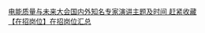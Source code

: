   
[电能质量与未来大会国内外知名专家演讲主题及时间 赶紧收藏](http://www.dianyue.me/archives/082/h679gysaz7ss7vrg/)  
[【在招岗位】在招岗位汇总](http://www.dianyue.me/archives/365/j6icecerjatjzvth/)